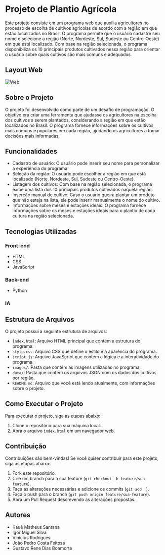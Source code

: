 # Projeto de Plantio Agrícola

Este projeto consiste em um programa web que auxilia agricultores no processo de escolha de cultivos agrícolas de acordo com a região em que estão localizados no Brasil. O programa permite que o usuário cadastre seu nome e selecione a região (Norte, Nordeste, Sul, Sudeste ou Centro-Oeste) em que está localizado. Com base na região selecionada, o programa disponibiliza os 10 principais produtos cultivados nessa região para orientar o usuário sobre quais cultivos são mais comuns e adequados.

## Layout Web

![Web](https://github.com/ksantanac/Challenge/blob/main/teste.png)

## Sobre o Projeto

O projeto foi desenvolvido como parte de um desafio de programação. O objetivo era criar uma ferramenta que ajudasse os agricultores na escolha dos cultivos a serem plantados, considerando a região em que estão localizados no Brasil. O programa fornece informações sobre os cultivos mais comuns e populares em cada região, ajudando os agricultores a tomar decisões mais informadas.

## Funcionalidades

- Cadastro de usuário: O usuário pode inserir seu nome para personalizar a experiência do programa.
- Seleção da região: O usuário pode escolher a região em que está localizado (Norte, Nordeste, Sul, Sudeste ou Centro-Oeste).
- Listagem dos cultivos: Com base na região selecionada, o programa exibe uma lista dos 10 principais produtos cultivados naquela região.
- Inserção manual de cultivo: Caso o usuário queira plantar um produto que não esteja na lista, ele pode inserir manualmente o nome do cultivo.
- Informações sobre meses e estações ideais: O programa fornece informações sobre os meses e estações ideais para o plantio de cada cultura na região selecionada.

## Tecnologias Utilizadas

### Front-end
- HTML
- CSS
- JavaScript

### Back-end
- Python

### IA

## Estrutura de Arquivos

O projeto possui a seguinte estrutura de arquivos:

- `index.html`: Arquivo HTML principal que contém a estrutura do programa.
- `style.css`: Arquivo CSS que define o estilo e a aparência do programa.
- `script.js`: Arquivo JavaScript que contém a lógica e a interatividade do programa.
- `images/`: Pasta que contém as imagens utilizadas no programa.
- `data/`: Pasta que contém os arquivos JSON com os dados dos cultivos por região.
- `README.md`: Arquivo que você está lendo atualmente, com informações sobre o projeto.

## Como Executar o Projeto

Para executar o projeto, siga as etapas abaixo:

1. Clone o repositório para sua máquina local.
2. Abra o arquivo `index.html` em um navegador web.

## Contribuição

Contribuições são bem-vindas! Se você quiser contribuir para este projeto, siga as etapas abaixo:

1. Fork este repositório.
2. Crie um branch para a sua feature (`git checkout -b feature/sua-feature`).
3. Faça as alterações necessárias e adicione os commits (`git add .`).
4. Faça o push para o branch (`git push origin feature/sua-feature`).
5. Abra um Pull Request descrevendo as alterações propostas.

## Autores

- Kauê Matheus Santana
- Igor Miguel Silva
- Vinicius Rodrigues
- João Pedro Costa Feitosa
- Gustavo Rene Dias Boamorte


